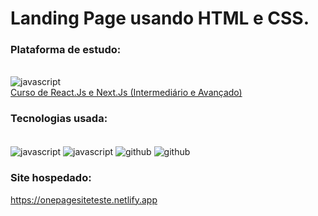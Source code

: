 # Landing Page usando HTML e CSS.

### Plataforma de estudo:
<div style="display: inline-block"><br/>
  <img align="center" alt="javascript" src="https://img.shields.io/badge/Udemy-EC5252?style=for-the-badge&logo=Udemy&logoColor=white"/>
</div><br>
<a href="https://www.udemy.com/share/104bce3@JyD9dOy39EwDF-HwSP6TLrf7a7TRUqFThrMHWUyZRd9IYAakn0sLAjnx1hus9_fI/">Curso de React.Js e Next.Js (Intermediário e Avançado)<a>

### Tecnologias usada:
<div style="display: inline-block"><br/>
  <img align="center" alt="javascript" src="https://img.shields.io/badge/HTML5-E34F26?style=for-the-badge&logo=html5&logoColor=white"/>
  <img align="center" alt="javascript" src="https://img.shields.io/badge/CSS3-1572B6?style=for-the-badge&logo=css3&logoColor=white"/>
  <img align="center" alt="github" src="https://img.shields.io/badge/GitHub-100000?style=for-the-badge&logo=github&logoColor=white"/>
  <img align="center" alt="github" src="https://img.shields.io/badge/Netlify-00C7B7?style=for-the-badge&logo=netlify&logoColor=white"/>
</div>
  
  ### Site hospedado:
<a href="https://onepagesiteteste.netlify.app/">https://onepagesiteteste.netlify.app<a>

